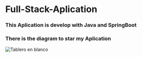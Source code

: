 # Full-Stack-Aplication
### This Aplication is develop with Java and SpringBoot
### There is the diagram to star my Aplication 
![Tablero en blanco](https://github.com/Dianaalejandra1446/Full-Stack-Aplication/assets/139186201/dd902215-3f40-4d00-af29-089b96313b5b)
